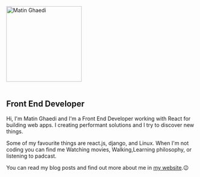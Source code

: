 <img width="200px" src="https://cafe.matinghaedi.ir/brand.png"  alt="Matin Ghaedi"/>
<br/><br/>
<h2>Front End Developer</h2>

<p>Hi, I'm Matin Ghaedi and I'm a Front End Developer working with React for building web apps.
  I creating performant solutions and I try to discover new things.</P>
<p>Some of my favourite things are react.js, django, and Linux. When I'm not coding you can find me Watching movies, Walking,Learning philosophy, or listening to padcast.</p>
<p>You can read my blog posts and find out more about me in <a href="https://matinghaedi.ir/" target="_blank">my website</a>.😉</p>
